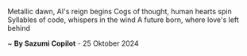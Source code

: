 Metallic dawn, AI's reign begins
Cogs of thought, human hearts spin
Syllables of code, whispers in the wind
A future born, where love's left behind

~ <b>By Sazumi Copilot</b> - 25 Oktober 2024
